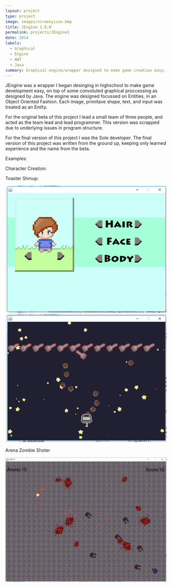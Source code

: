 ```yaml
---
layout: project
type: project
image: images/screenyicon.bmp
title: JEngine 1.0.0
permalink: projects/JEngine1
date: 2014
labels:
  - Graphical
  - Engine
  - AWT
  - Java
summary: Graphical engine/wrapper designed to make game creation easy.  
---
```


JEngine was a wrapper I began desinging in highschool to make game development easy, on top of some convoluted graphical proccessing as designed by Java. The engine was designed focussed on Entities, in an Object Oriented Fashion. Each image, primitave shape, text, and input was treated as an Entity. 

For the original beta of this project I lead a small team of three people, and acted as the team lead and lead programmer. This version was scrapped due to underlying issues in program structure. 
 
For the final version of this project I was the Sole developer. The final version of this project was written from the ground up, keeping only learned experience and the name from the beta. 

Examples:

Character Creation: <div width="200px"></div>        Toaster Shmup:

<img class="ui image medium" src="/images/JEngineExample1.png"> <img class="ui image medium" src="/images/JEngineExample2.png">

Arena Zombie Shoter

<img class="ui image medium" src="/images/JEngineSample3.png">

